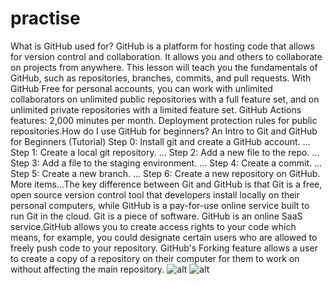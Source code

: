 # practise
What is GitHub used for? GitHub is a platform for hosting code that allows for version control and collaboration. It allows you and others to collaborate on projects from anywhere. This lesson will teach you the fundamentals of GitHub, such as repositories, branches, commits, and pull requests.
With GitHub Free for personal accounts, you can work with unlimited collaborators on unlimited public repositories with a full feature set, and on unlimited private repositories with a limited feature set. GitHub Actions features: 2,000 minutes per month. Deployment protection rules for public repositories.How do I use GitHub for beginners?
An Intro to Git and GitHub for Beginners (Tutorial)
Step 0: Install git and create a GitHub account. ...
Step 1: Create a local git repository. ...
Step 2: Add a new file to the repo. ...
Step 3: Add a file to the staging environment. ...
Step 4: Create a commit. ...
Step 5: Create a new branch. ...
Step 6: Create a new repository on GitHub.
More items...The key difference between Git and GitHub is that Git is a free, open source version control tool that developers install locally on their personal computers, while GitHub is a pay-for-use online service built to run Git in the cloud. Git is a piece of software. GitHub is an online SaaS service.GitHub allows you to create access rights to your code which means, for example, you could designate certain users who are allowed to freely push code to your repository. GitHub's Forking feature allows a user to create a copy of a repository on their computer for them to work on without affecting the main repository.
![alt](https://gratisography.com/wp-content/uploads/2025/01/gratisography-dog-vacation-800x525.jpg)
![alt](https://img-cdn.pixlr.com/image-generator/history/65bb506dcb310754719cf81f/ede935de-1138-4f66-8ed7-44bd16efc709/medium.webp)